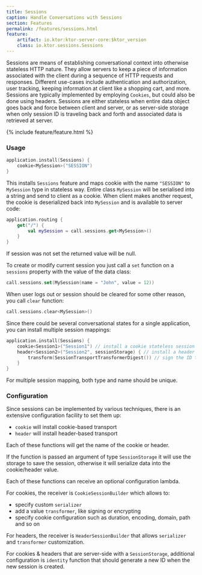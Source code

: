 ```yaml
---
title: Sessions
caption: Handle Conversations with Sessions
section: Features
permalink: /features/sessions.html
feature:
    artifact: io.ktor:ktor-server-core:$ktor_version
    class: io.ktor.sessions.Sessions
---
```


Sessions are means of establishing conversational context into otherwise stateless HTTP nature. 
They allow servers to keep a piece of information associated with the client during a sequence of HTTP requests and responses. 
Different use-cases include authentication and authorization, user tracking, keeping information at client like a shopping cart, 
and more. Sessions are typically implemented by employing `Cookies`, but could also be done using headers. Sessions are either
stateless when entire data object goes back and force between client and server, or as server-side storage when only session ID 
is traveling back and forth and associated data is retrieved at server. 

{% include feature/feature.html %}

### Usage

```kotlin
application.install(Sessions) {
    cookie<MySession>("SESSION")
} 
```

This installs `Sessions` feature and maps cookie with the name `"SESSION"` to `MySession` type in stateless way. 
Entire class `MySession` will be serialised into a string and send to client as a cookie. When client makes another request,
the cookie is deserialized back into `MySession` and is available to server code:

```kotlin
application.routing {
    get("/") {
        val mySession = call.sessions.get<MySession>()
    }
}
```

If session was not set the returned value will be null.

To create or modify current session you just call a `set` function on a `sessions` property with the value of the
data class: 

```kotlin
call.sessions.set(MySession(name = "John", value = 12))
```

When user logs out or session should be cleared for some other reason, you call `clear` function:

```kotlin
call.sessions.clear<MySession>()
```

Since there could be several conversational states for a single application, you can install multiple session mappings:

```kotlin
application.install(Sessions) {
    cookie<Session1>("Session1") // install a cookie stateless session
    header<Session2>("Session2", sessionStorage) { // install a header server-side session
        transform(SessionTransportTransformerDigest()) // sign the ID that travels to client
    }
}
``` 

For multiple session mapping, both type and name should be unique. 

### Configuration

Since sessions can be implemented by various techniques, there is an extensive configuration facility to set them up:

* `cookie` will install cookie-based transport
* `header` will install header-based transport 

Each of these functions will get the name of the cookie or header. 

If the function is passed an argument of type `SessionStorage` it will use the storage to save the session, otherwise
it will serialize data into the cookie/header value.

Each of these functions can receive an optional configuration lambda.

For cookies, the receiver is `CookieSessionBuilder` which allows to:

* specify custom `serializer`
* add a value `transformer`, like signing or encrypting
* specify cookie configuration such as duration, encoding, domain, path and so on

For headers, the receiver is `HeaderSessionBuilder` that allows `serializer` and `transformer` customization.

For cookies & headers that are server-side with a `SessionStorage`, additional configuration is `identity` function
that should generate a new ID when the new session is created. 

